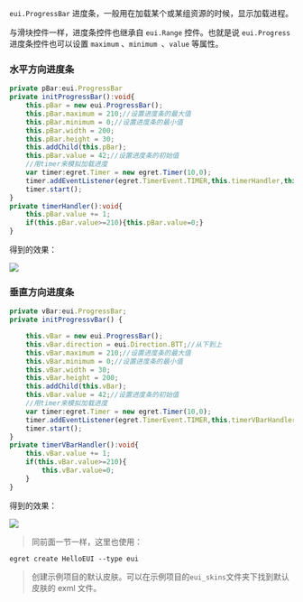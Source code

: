`eui.ProgressBar` 进度条，一般用在加载某个或某组资源的时候，显示加载进程。

与滑块控件一样，进度条控件也继承自 `eui.Range` 控件。也就是说 `eui.Progress` 进度条控件也可以设置 `maximum` 、`minimum `、`value` 等属性。

### 水平方向进度条
``` TypeScript
private pBar:eui.ProgressBar
private initProgressBar():void{
    this.pBar = new eui.ProgressBar();
    this.pBar.maximum = 210;//设置进度条的最大值
    this.pBar.minimum = 0;//设置进度条的最小值
    this.pBar.width = 200;
    this.pBar.height = 30;
    this.addChild(this.pBar);
    this.pBar.value = 42;//设置进度条的初始值
    //用timer来模拟加载进度
    var timer:egret.Timer = new egret.Timer(10,0);
    timer.addEventListener(egret.TimerEvent.TIMER,this.timerHandler,this);
    timer.start();
}
private timerHandler():void{
    this.pBar.value += 1;
    if(this.pBar.value>=210){this.pBar.value=0;}
}
```
得到的效果：

![](56015bfa15f46.png)

### 垂直方向进度条
``` TypeScript
private vBar:eui.ProgressBar;
private initProgressvBar() {

    this.vBar = new eui.ProgressBar();
    this.vBar.direction = eui.Direction.BTT;//从下到上
    this.vBar.maximum = 210;//设置进度条的最大值
    this.vBar.minimum = 0;//设置进度条的最小值
    this.vBar.width = 30;
    this.vBar.height = 200;
    this.addChild(this.vBar);
    this.vBar.value = 42;//设置进度条的初始值
    //用timer来模拟加载进度
    var timer:egret.Timer = new egret.Timer(10,0);
    timer.addEventListener(egret.TimerEvent.TIMER,this.timerVBarHandler,this);
    timer.start();
}
private timerVBarHandler():void{
    this.vBar.value += 1;
    if(this.vBar.value>=210){
        this.vBar.value=0;
    }
}
```
得到的效果：

![](56015bfe4b254.png)

> 同前面一节一样，这里也使用：
```
egret create HelloEUI --type eui
```
> 创建示例项目的默认皮肤。可以在示例项目的`eui_skins`文件夹下找到默认皮肤的 exml 文件。
